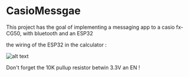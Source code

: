 # CasioMessgae
 
This project has the goal of implementing a messaging app to a casio fx-CG50, with bluetooth and an ESP32

the wiring of the ESP32 in the calculator :


![alt text](https://github.com/RaphoufouLeFou/Casio-message-and-connect/edit/main/image.jpg?raw=true)


Don't forget the 10K pullup resistor betwin 3.3V an EN !
